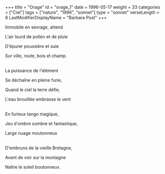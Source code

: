 +++
title = "Orage"
id = "orage_1"
date = 1996-05-17
weight = 33
categories = ["Ciel"]
tags = ["nature", "1996", "sonnet"]
type = "sonnet"
verseLength = 8
LastModifierDisplayName = "Barbara Post"
+++

Immobile en sevrage, attend

L'air lourd de pollen et de pluie

D'épurer poussière et suie

Sur ville, route, bois et champ.

 \
La puissance de l'élément

Se déchaîne en pleine furie,

Quand le ciel la terre défie,

L'eau brouillée embrasse le vent

 \
En furieux tango magique,

Jeu d'ombre sombre et fantastique,

Large nuage moutonneux

 \
D'embruns de la vieille Bretagne,

Avant de voir sur la montagne

Naître le soleil boutonneux.
